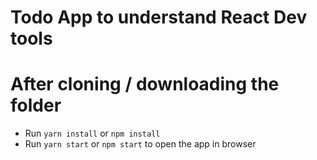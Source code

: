 # Todo App to understand React Dev tools

# After cloning / downloading the folder 
  * Run `yarn install` or `npm install`
  * Run `yarn start` or `npm start` to open the app in browser